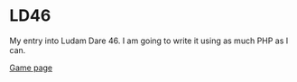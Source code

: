 # LD46
My entry into Ludam Dare 46. I am going to write it using as much PHP as I can.

[Game page](https://ldjam.com/events/ludum-dare/46/$192200)
